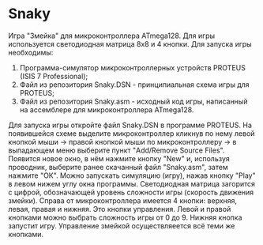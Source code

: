 # Snaky
Игра "Змейка" для микроконтроллера ATmega128. Для игры используется светодиодная матрица 8x8 и 4 кнопки.
Для запуска игры необходимы:
1. Программа-симулятор микроконтроллерных устройств PROTEUS (ISIS 7 Professional);
2. Файл из репозитория Snaky.DSN - принципиальная схема игры для PROTEUS;
3. Файл из репозитория Snaky.asm - исходный код игры, написанный на ассемблере для микроконтроллера ATmega128.

Для запуска игры откройте файл Snaky.DSN в программе PROTEUS. На появившейся схеме выделите микроконтроллер кликнув по нему левой кнопкой мыши -> правой кнопкой мыши по микроконтроллеру -> в выпадающем меню выберите пункт "Add/Remove Source Files". Появится новое окно, в нём нажмите кнопку "New" и, используя проводник, выберите ранее скачанный файл "Snaky.asm", затем нажмите "ОК". Можно запускать симуляцию (игру), нажав кнопку "Play" в левом нижем углу окна программы. Светодиодная матрица загорится с цифрой, обозначающей уровень сложности игры (скорость движения змейки). Справа от микроконтроллера имеется 4 кнопки: верхняя, левая, правая и нижняя. Это кнопки управления. Левой и правой кнопками можно выбрать сложность игры от 0 до 9. Нижняя кнопка запустит игру. Управление змейкой осуществляеется всё теми же кнопками.
